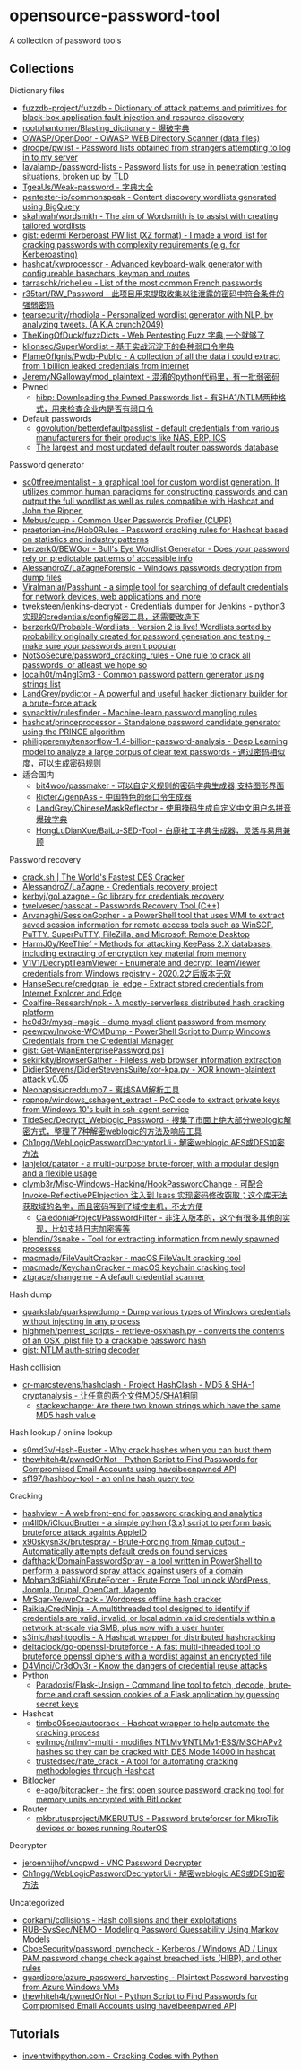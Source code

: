 # opensource-password-tool

A collection of password tools

## Collections

Dictionary files

* [fuzzdb-project/fuzzdb - Dictionary of attack patterns and primitives for black-box application fault injection and resource discovery](https://github.com/fuzzdb-project/fuzzdb)
* [rootphantomer/Blasting_dictionary - 爆破字典](https://github.com/rootphantomer/Blasting_dictionary)
* [OWASP/OpenDoor - OWASP WEB Directory Scanner (data files)](https://github.com/stanislav-web/OpenDoor/tree/master/data)
* [droope/pwlist - Password lists obtained from strangers attempting to log in to my server](https://github.com/droope/pwlist)
* [lavalamp-/password-lists - Password lists for use in penetration testing situations, broken up by TLD](https://github.com/lavalamp-/password-lists)
* [TgeaUs/Weak-password - 字典大全](https://github.com/TgeaUs/Weak-password)
* [pentester-io/commonspeak - Content discovery wordlists generated using BigQuery](https://github.com/pentester-io/commonspeak)
* [skahwah/wordsmith - The aim of Wordsmith is to assist with creating tailored wordlists](https://github.com/skahwah/wordsmith)
* [gist: edermi Kerberoast PW list (XZ format) - I made a word list for cracking passwords with complexity requirements (e.g. for Kerberoasting)](https://gist.github.com/edermi/f8b143b11dc020b854178d3809cf91b5)
* [hashcat/kwprocessor - Advanced keyboard-walk generator with configureable basechars, keymap and routes](https://github.com/hashcat/kwprocessor)
* [tarraschk/richelieu - List of the most common French passwords](https://github.com/tarraschk/richelieu)
* [r35tart/RW_Password - 此项目用来提取收集以往泄露的密码中符合条件的强弱密码](https://github.com/r35tart/RW_Password)
* [tearsecurity/rhodiola - Personalized wordlist generator with NLP, by analyzing tweets. (A.K.A crunch2049)](https://github.com/tearsecurity/rhodiola)
* [TheKingOfDuck/fuzzDicts - Web Pentesting Fuzz 字典,一个就够了](https://github.com/TheKingOfDuck/fuzzDicts)
* [klionsec/SuperWordlist - 基于实战沉淀下的各种弱口令字典](https://github.com/klionsec/SuperWordlist)
* [FlameOfIgnis/Pwdb-Public - A collection of all the data i could extract from 1 billion leaked credentials from internet](https://github.com/FlameOfIgnis/Pwdb-Public)
* [JeremyNGalloway/mod_plaintext - 混淆的python代码里，有一批弱密码](https://github.com/JeremyNGalloway/mod_plaintext.py/blob/master/mod_plaintext.py)
* Pwned
  * [hibp: Downloading the Pwned Passwords list - 有SHA1/NTLM两种格式，用来检查企业内是否有弱口令](https://haveibeenpwned.com/Passwords)
* Default passwords
  * [govolution/betterdefaultpasslist - default credentials from various manufacturers for their products like NAS, ERP, ICS](https://github.com/govolution/betterdefaultpasslist)
  * [The largest and most updated default router passwords database](http://routerpasswords.com/)

Password generator

* [sc0tfree/mentalist - a graphical tool for custom wordlist generation. It utilizes common human paradigms for constructing passwords and can output the full wordlist as well as rules compatible with Hashcat and John the Ripper.](https://github.com/sc0tfree/mentalist)
* [Mebus/cupp - Common User Passwords Profiler (CUPP)](https://github.com/Mebus/cupp)
* [praetorian-inc/Hob0Rules - Password cracking rules for Hashcat based on statistics and industry patterns](https://github.com/praetorian-inc/Hob0Rules/)
* [berzerk0/BEWGor - Bull's Eye Wordlist Generator - Does your password rely on predictable patterns of accessible info](https://github.com/berzerk0/BEWGor)
* [AlessandroZ/LaZagneForensic - Windows passwords decryption from dump files](https://github.com/AlessandroZ/LaZagneForensic)
* [Viralmaniar/Passhunt - a simple tool for searching of default credentials for network devices, web applications and more](https://github.com/Viralmaniar/Passhunt)
* [tweksteen/jenkins-decrypt - Credentials dumper for Jenkins - python3实现的credentials/config解密工具，还需要改造下](https://github.com/tweksteen/jenkins-decrypt)
* [berzerk0/Probable-Wordlists - Version 2 is live! Wordlists sorted by probability originally created for password generation and testing - make sure your passwords aren't popular](https://github.com/berzerk0/Probable-Wordlists)
* [NotSoSecure/password_cracking_rules - One rule to crack all passwords. or atleast we hope so](https://github.com/NotSoSecure/password_cracking_rules)
* [localh0t/m4ngl3m3 - Common password pattern generator using strings list](https://github.com/localh0t/m4ngl3m3)
* [LandGrey/pydictor - A powerful and useful hacker dictionary builder for a brute-force attack](https://github.com/LandGrey/pydictor)
* [synacktiv/rulesfinder - Machine-learn password mangling rules](https://github.com/synacktiv/rulesfinder)
* [hashcat/princeprocessor - Standalone password candidate generator using the PRINCE algorithm](https://github.com/hashcat/princeprocessor)
* [philipperemy/tensorflow-1.4-billion-password-analysis - Deep Learning model to analyze a large corpus of clear text passwords - 通过密码相似度，可以生成密码规则](https://github.com/philipperemy/tensorflow-1.4-billion-password-analysis)
* 适合国内
  * [bit4woo/passmaker - 可以自定义规则的密码字典生成器,支持图形界面](https://github.com/bit4woo/passmaker)
  * [RicterZ/genpAss - 中国特色的弱口令生成器](https://github.com/RicterZ/genpAss/)
  * [LandGrey/ChineseMaskReflector - 使用掩码生成自定义中文用户名拼音爆破字典](https://github.com/LandGrey/ChineseMaskReflector)
  * [HongLuDianXue/BaiLu-SED-Tool - 白鹿社工字典生成器，灵活与易用兼顾](https://github.com/HongLuDianXue/BaiLu-SED-Tool)

Password recovery

* [crack.sh | The World's Fastest DES Cracker](https://crack.sh/netntlm/)
* [AlessandroZ/LaZagne - Credentials recovery project](https://github.com/AlessandroZ/LaZagne)
* [kerbyj/goLazagne - Go library for credentials recovery](https://github.com/kerbyj/goLazagne)
* [twelvesec/passcat - Passwords Recovery Tool (C++)](https://github.com/twelvesec/passcat)
* [Arvanaghi/SessionGopher - a PowerShell tool that uses WMI to extract saved session information for remote access tools such as WinSCP, PuTTY, SuperPuTTY, FileZilla, and Microsoft Remote Desktop](https://github.com/Arvanaghi/SessionGopher)
* [HarmJ0y/KeeThief - Methods for attacking KeePass 2.X databases, including extracting of encryption key material from memory](https://github.com/HarmJ0y/KeeThief)
* [V1V1/DecryptTeamViewer - Enumerate and decrypt TeamViewer credentials from Windows registry - 2020.2之后版本无效](https://github.com/V1V1/DecryptTeamViewer)
* [HanseSecure/credgrap_ie_edge - Extract stored credentials from Internet Explorer and Edge](https://github.com/HanseSecure/credgrap_ie_edge)
* [Coalfire-Research/npk - A mostly-serverless distributed hash cracking platform](https://github.com/Coalfire-Research/npk)
* [hc0d3r/mysql-magic - dump mysql client password from memory](https://github.com/hc0d3r/mysql-magic)
* [peewpw/Invoke-WCMDump - PowerShell Script to Dump Windows Credentials from the Credential Manager](https://github.com/peewpw/Invoke-WCMDump)
* [gist: Get-WlanEnterprisePassword.ps1](https://gist.github.com/CaledoniaProject/17973148fb1e49fbcb818f0b7e6e28a7)
* [sekirkity/BrowserGather - Fileless web browser information extraction](https://github.com/sekirkity/BrowserGather)
* [DidierStevens/DidierStevensSuite/xor-kpa.py - XOR known-plaintext attack v0.05](https://github.com/DidierStevens/DidierStevensSuite/blob/master/xor-kpa.py)
* [Neohapsis/creddump7 - 离线SAM解析工具](https://github.com/Neohapsis/creddump7)
* [ropnop/windows_sshagent_extract - PoC code to extract private keys from Windows 10's built in ssh-agent service](https://github.com/ropnop/windows_sshagent_extract)
* [TideSec/Decrypt_Weblogic_Password - 搜集了市面上绝大部分weblogic解密方式，整理了7种解密weblogic的方法及响应工具](https://github.com/TideSec/Decrypt_Weblogic_Password)
* [Ch1ngg/WebLogicPasswordDecryptorUi - 解密weblogic AES或DES加密方法](https://github.com/Ch1ngg/WebLogicPasswordDecryptorUi)
* [lanjelot/patator - a multi-purpose brute-forcer, with a modular design and a flexible usage](https://github.com/lanjelot/patator)
* [clymb3r/Misc-Windows-Hacking/HookPasswordChange - 可配合 Invoke-ReflectivePEInjection 注入到 lsass 实现密码修改窃取；这个库无法获取域的名字，而且密码写到了域控主机，不太方便](https://github.com/clymb3r/Misc-Windows-Hacking/tree/master/HookPasswordChange)
  * [CaledoniaProject/PasswordFilter - 非注入版本的，这个有很多其他的实现，比如支持日志加密等等](https://github.com/CaledoniaProject/PasswordFilter)
* [blendin/3snake - Tool for extracting information from newly spawned processes](https://github.com/blendin/3snake)
* [macmade/FileVaultCracker - macOS FileVault cracking tool](https://github.com/macmade/FileVaultCracker)
* [macmade/KeychainCracker - macOS keychain cracking tool](https://github.com/macmade/KeychainCracker)
* [ztgrace/changeme - A default credential scanner](https://github.com/ztgrace/changeme)

Hash dump

* [quarkslab/quarkspwdump - Dump various types of Windows credentials without injecting in any process](https://github.com/quarkslab/quarkspwdump)
* [highmeh/pentest_scripts - retrieve-osxhash.py - converts the contents of an OSX .plist file to a crackable password hash](https://github.com/highmeh/pentest_scripts/blob/master/retrieve-osxhash.py)
* [gist: NTLM auth-string decoder](https://gist.github.com/aseering/829a2270b72345a1dc42)

Hash collision

* [cr-marcstevens/hashclash - Project HashClash - MD5 & SHA-1 cryptanalysis - 让任意的两个文件MD5/SHA1相同](https://github.com/cr-marcstevens/hashclash)
  * [stackexchange: Are there two known strings which have the same MD5 hash value](https://crypto.stackexchange.com/questions/1434/are-there-two-known-strings-which-have-the-same-md5-hash-value)

Hash lookup / online lookup

* [s0md3v/Hash-Buster - Why crack hashes when you can bust them](https://github.com/s0md3v/Hash-Buster)
* [thewhiteh4t/pwnedOrNot - Python Script to Find Passwords for Compromised Email Accounts using haveibeenpwned API](https://github.com/thewhiteh4t/pwnedOrNot)
* [sf197/hashboy-tool - an online hash query tool](https://github.com/sf197/hashboy-tool)

Cracking

* [hashview - A web front-end for password cracking and analytics](https://github.com/hashview/hashview)
* [m4ll0k/iCloudBrutter - a simple python (3.x) script to perform basic bruteforce attack againts AppleID](https://github.com/m4ll0k/iCloudBrutter)
* [x90skysn3k/brutespray - Brute-Forcing from Nmap output - Automatically attempts default creds on found services](https://github.com/x90skysn3k/brutespray)
* [dafthack/DomainPasswordSpray - a tool written in PowerShell to perform a password spray attack against users of a domain](https://github.com/dafthack/DomainPasswordSpray)
* [Moham3dRiahi/XBruteForcer - Brute Force Tool unlock WordPress, Joomla, Drupal, OpenCart, Magento](https://github.com/Moham3dRiahi/XBruteForcer)
* [MrSqar-Ye/wpCrack - Wordpress offline hash cracker](https://github.com/MrSqar-Ye/wpCrack)
* [Raikia/CredNinja - A multithreaded tool designed to identify if credentials are valid, invalid, or local admin valid credentials within a network at-scale via SMB, plus now with a user hunter](https://github.com/Raikia/CredNinja)
* [s3inlc/hashtopolis - A Hashcat wrapper for distributed hashcracking](https://github.com/s3inlc/hashtopolis)
* [deltaclock/go-openssl-bruteforce - A fast multi-threaded tool to bruteforce openssl ciphers with a wordlist against an encrypted file](https://github.com/deltaclock/go-openssl-bruteforce)
* [D4Vinci/Cr3dOv3r - Know the dangers of credential reuse attacks](https://github.com/D4Vinci/Cr3dOv3r)
* Python
  * [Paradoxis/Flask-Unsign - Command line tool to fetch, decode, brute-force and craft session cookies of a Flask application by guessing secret keys](https://github.com/Paradoxis/Flask-Unsign)
* Hashcat
  * [timbo05sec/autocrack - Hashcat wrapper to help automate the cracking process](https://github.com/timbo05sec/autocrack)
  * [evilmog/ntlmv1-multi - modifies NTLMv1/NTLMv1-ESS/MSCHAPv2 hashes so they can be cracked with DES Mode 14000 in hashcat](https://github.com/evilmog/ntlmv1-multi)
  * [trustedsec/hate_crack - A tool for automating cracking methodologies through Hashcat](https://github.com/trustedsec/hate_crack)
* Bitlocker
  * [e-ago/bitcracker - the first open source password cracking tool for memory units encrypted with BitLocker](https://github.com/e-ago/bitcracker)
* Router
  * [mkbrutusproject/MKBRUTUS - Password bruteforcer for MikroTik devices or boxes running RouterOS](https://github.com/mkbrutusproject/MKBRUTUS)

Decrypter

* [jeroennijhof/vncpwd - VNC Password Decrypter](https://github.com/jeroennijhof/vncpwd)
* [Ch1ngg/WebLogicPasswordDecryptorUi - 解密weblogic AES或DES加密方法](https://github.com/Ch1ngg/WebLogicPasswordDecryptorUi)

Uncategorized

* [corkami/collisions - Hash collisions and their exploitations](https://github.com/corkami/collisions)
* [RUB-SysSec/NEMO - Modeling Password Guessability Using Markov Models](https://github.com/RUB-SysSec/NEMO//)
* [CboeSecurity/password_pwncheck - Kerberos / Windows AD / Linux PAM password change check against breached lists (HIBP), and other rules](https://github.com/CboeSecurity/password_pwncheck)
* [guardicore/azure_password_harvesting - Plaintext Password harvesting from Azure Windows VMs](https://github.com/guardicore/azure_password_harvesting)
* [thewhiteh4t/pwnedOrNot - Python Script to Find Passwords for Compromised Email Accounts using haveibeenpwned API](https://github.com/thewhiteh4t/pwnedOrNot)

## Tutorials

* [inventwithpython.com - Cracking Codes with Python](http://inventwithpython.com/cracking/)

